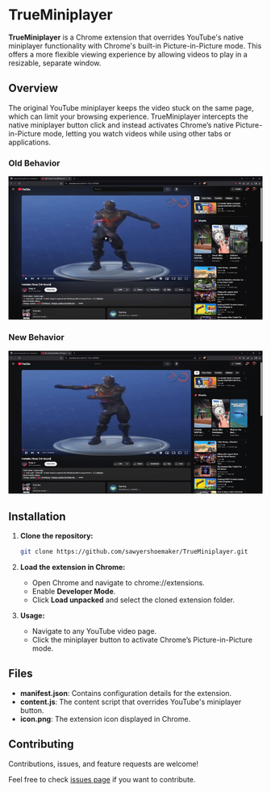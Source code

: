 # TrueMiniplayer

**TrueMiniplayer** is a Chrome extension that overrides YouTube's native miniplayer functionality with Chrome's built-in Picture-in-Picture mode. This offers a more flexible viewing experience by allowing videos to play in a resizable, separate window.

## Overview

The original YouTube miniplayer keeps the video stuck on the same page, which can limit your browsing experience. TrueMiniplayer intercepts the native miniplayer button click and instead activates Chrome’s native Picture-in-Picture mode, letting you watch videos while using other tabs or applications.

### Old Behavior
![Old Miniplayer](https://raw.githubusercontent.com/sawyershoemaker/true-miniplayer/main/demo/old_miniplayer.gif)

### New Behavior
![New Miniplayer](https://raw.githubusercontent.com/sawyershoemaker/true-miniplayer/main/demo/new_miniplayer.gif)

## Installation
1. **Clone the repository:**

   ```bash
   git clone https://github.com/sawyershoemaker/TrueMiniplayer.git
   
2. **Load the extension in Chrome:**
   - Open Chrome and navigate to chrome://extensions.
   - Enable **Developer Mode**.
   - Click **Load unpacked** and select the cloned extension folder.

4. **Usage:**
   - Navigate to any YouTube video page.
   - Click the miniplayer button to activate Chrome’s Picture-in-Picture mode.

## Files
- **manifest.json**: Contains configuration details for the extension.
- **content.js**: The content script that overrides YouTube's miniplayer button.
- **icon.png**: The extension icon displayed in Chrome.

## Contributing
Contributions, issues, and feature requests are welcome!  

Feel free to check [issues page](https://github.com/sawyershoemaker/true-miniplayer/issues) if you want to contribute.
